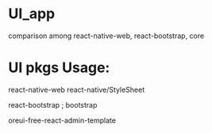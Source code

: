 # UI_app
comparison among react-native-web, react-bootstrap, core

# UI pkgs Usage:

react-native-web react-native/StyleSheet

react-bootstrap ; bootstrap

oreui-free-react-admin-template
